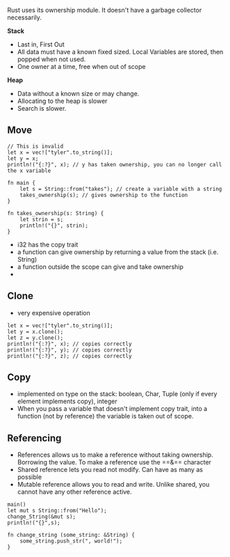 Rust uses its ownership module. It doesn't have a garbage collector necessarily. 

**Stack**
- Last in, First Out
- All data must have a known fixed sized. Local Variables are stored, then popped when not used.
- One owner at a time, free when out of scope

**Heap**
- Data without a known size or may change. 
- Allocating to the heap is slower
- Search is slower. 

## Move
~~~
// This is invalid 
let x = vec!["tyler".to_string()];
let y = x;
println!("{:?}", x); // y has taken ownership, you can no longer call the x variable
~~~

~~~
fn main {
	let s = String::from("takes"); // create a variable with a string
	takes_ownership(s); // gives ownership to the function
}

fn takes_ownership(s: String) {
	let strin = s;
	println!("{}", strin);
}
~~~
- i32 has the copy trait
- a function can give ownership by returning a value from the stack (i.e. String)
- a function outside the scope can give and take ownership
- 
## Clone
- very expensive operation
~~~
let x = vec!["tyler".to_string()];
let y = x.clone();
let z = y.clone();
println!("{:?}", x); // copies correctly
println!("{:?}", y); // copies correctly
println!("{:?}", z); // copies correctly
~~~

## Copy
- implemented on type on the stack: boolean, Char, Tuple (only if every element implements copy), integer
- When you pass a variable that doesn't implement copy trait, into a function (not by reference) the variable is taken out of scope.

## Referencing 
- References allows us to make a reference without taking ownership. Borrowing the value. To make a reference use the ==&== character
- Shared reference lets you read not modify. Can have as many as possible
- Mutable reference allows you to read and write. Unlike shared, you cannot have any other reference active. 
~~~
main()
let mut s String::from("Hello");
change_String(&mut s);
println!("{}",s);

fn change_string (some_string: &String) {
	some_string.push_str(", world!");
}
~~~